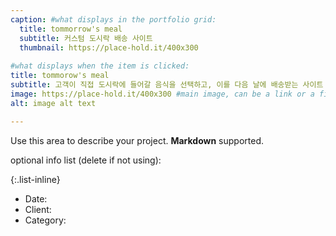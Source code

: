 ```yaml
---
caption: #what displays in the portfolio grid:
  title: tommorrow's meal
  subtitle: 커스텀 도시락 배송 사이트
  thumbnail: https://place-hold.it/400x300
  
#what displays when the item is clicked:
title: tommorow's meal
subtitle: 고객이 직접 도시락에 들어갈 음식을 선택하고, 이를 다음 날에 배송받는 사이트
image: https://place-hold.it/400x300 #main image, can be a link or a file in assets/img/portfolio
alt: image alt text

---
```

Use this area to describe your project. **Markdown** supported.

optional info list (delete if not using):

{:.list-inline} 
- Date: 
- Client: 
- Category: 


